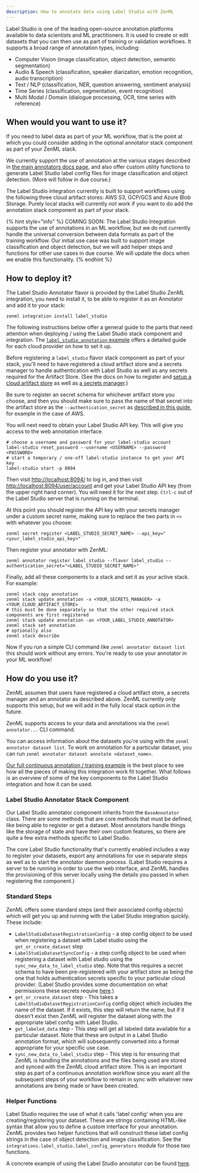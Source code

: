 ```yaml
---
description: How to annotate data using Label Studio with ZenML
---
```


Label Studio is one of the leading open-source annotation platforms available to
data scientists and ML practitioners. It is used to create or edit datasets that
you can then use as part of training or validation workflows. It supports a
broad range of annotation types, including:

- Computer Vision (image classification, object detection, semantic
  segmentation)
- Audio & Speech (classification, speaker diarization, emotion recognition,
  audio transcription)
- Text / NLP (classification, NER, question answering, sentiment analysis)
- Time Series (classification, segmentation, event recognition)
- Multi Modal / Domain (dialogue processing, OCR, time series with reference)

## When would you want to use it?

If you need to label data as part of your ML workflow, that is the point at
which you could consider adding in the optional annotator stack component as
part of your ZenML stack.

We currently support the use of annotation at the various stages described in
[the main annotators docs page](./annotators.md), and also offer custom utility
functions to generate Label Studio label config files for image classification
and object detection. (More will follow in due course.)

The Label Studio integration currently is built to support workflows using the
following three cloud artifact stores: AWS S3, GCP/GCS and Azure Blob Storage.
Purely local stacks will currently *not* work if you want to do add the
annotation stack component as part of your stack.

{% hint style="info" %} COMING SOON: The Label Studio Integration supports the
use of annotations in an ML workflow, but we do not currently handle the
universal conversion between data formats as part of the training workflow. Our
initial use case was built to support image classification and object detection,
but we will add helper steps and functions for other use cases in due course. We
will update the docs when we enable this functionality. {% endhint %}

## How to deploy it?

The Label Studio Annotator flavor is provided by the Label Studio ZenML
integration, you need to install it, to be able to register it as an Annotator
and add it to your stack:

```shell
zenml integration install label_studio
```

The following instructions below offer a general guide to the parts that need
attention when deploying / using the Label Studio stack component and
integration. The [`label_studio_annotation`
example](https://github.com/zenml-io/zenml/tree/develop/examples/label_studio_annotation)
offers a detailed guide for each cloud provider on how to set it up.

Before registering a `label_studio` flavor stack component as part of your
stack, you'll need to have registered a cloud artifact store and a secrets
manager to handle authentication with Label Studio as well as any secrets
required for the Artifact Store. (See the docs on how to register and [setup a
cloud artifact store](../artifact-stores/artifact-stores.md) as well as [a
secrets manager](../secrets-managers/secrets-managers.md).)

Be sure to register an secret schema for whichever artifact store you choose,
and then you should make sure to pass the name of that secret into the artifact
store as the `--authentication_secret` as [described in this
guide](../artifact-stores/amazon-s3.md#advanced-configuration), for example in
the case of AWS.

You will next need to obtain your Label Studio API key. This will give you
access to the web annotation interface.

```shell
# choose a username and password for your label-studio account
label-studio reset_password --username <USERNAME> --password <PASSWORD>
# start a temporary / one-off label-studio instance to get your API key
label-studio start -p 8094
```

Then visit [http://localhost:8094/](http://localhost:8094/) to log in, and then
visit [http://localhost:8094/user/account](http://localhost:8094/user/account)
and get your Label Studio API key (from the upper right hand corner). You will
need it for the next step. `Ctrl-c` out of the Label Studio server that is
running on the terminal.

At this point you should register the API key with your secrets manager under a
custom secret name, making sure to replace the two parts in `<>` with whatever
you choose:

```shell
zenml secret register <LABEL_STUDIO_SECRET_NAME> --api_key="<your_label_studio_api_key>"
```

Then register your annotator with ZenML:

```shell
zenml annotator register label_studio --flavor label_studio --authentication_secret="<LABEL_STUDIO_SECRET_NAME>"
```

Finally, add all these components to a stack and set it as your active stack.
For example:

```shell
zenml stack copy annotation
zenml stack update annotation -x <YOUR_SECRETS_MANAGER> -a <YOUR_CLOUD_ARTIFACT_STORE>
# this must be done separately so that the other required stack components are first registered
zenml stack update annotation -an <YOUR_LABEL_STUDIO_ANNOTATOR>
zenml stack set annotation
# optionally also
zenml stack describe
```

Now if you run a simple CLI command like `zenml annotator dataset list` this
should work without any errors. You're ready to use your annotator in your ML
workflow!

## How do you use it?

ZenML assumes that users have registered a cloud artifact store, a secrets
manager and an annotator as described above. ZenML currently only supports this
setup, but we will add in the fully local stack option in the future.

ZenML supports access to your data and annotations via the `zenml annotator...`
CLI command.

You can access information about the datasets you're using with the `zenml
annotator dataset list`. To work on annotation for a particular dataset, you can
run `zenml annotator dataset annotate <dataset_name>`.

[Our full continuous annotation / training example](#coming-soon) is the best
place to see how all the pieces of making this integration work fit together.
What follows is an overview of some of the key components to the Label Studio
integration and how it can be used.

### Label Studio Annotator Stack Component

Our Label Studio annotator component inherits from the `BaseAnnotator` class.
There are some methods that are core methods that must be defined, like being
able to register or get a dataset. Most annotators handle things like the
storage of state and have their own custom features, so there are quite a few
extra methods specific to Label Studio.

The core Label Studio functionality that's currently enabled includes a way to
register your datasets, export any annotations for use in separate steps as well
as to start the annotator daemon process. (Label Studio requires a server to be
running in order to use the web interface, and ZenML handles the provisioning of
this server locally using the details you passed in when registering the
component.)

### Standard Steps

ZenML offers some standard steps (and their associated config objects) which
will get you up and running with the Label Studio integration quickly. These
include:

- `LabelStudioDatasetRegistrationConfig` - a step config object to be used when
  registering a dataset with Label studio using the `get_or_create_dataset` step
- `LabelStudioDatasetSyncConfig` - a step config object to be used when
  registering a dataset with Label studio using the
  `sync_new_data_to_label_studio` step. Note that this requires a secret schema
  to have been pre-registered with your artifact store as being the one that
  holds authentication secrets specific to your particular cloud provider.
  (Label Studio provides some documentation on what permissions these secrets
  require [here](https://labelstud.io/guide/tasks.html).)
- `get_or_create_dataset` step - This takes a
  `LabelStudioDatasetRegistrationConfig` config object which includes the name
  of the dataset. If it exists, this step will return the name, but if it
  doesn't exist then ZenML will register the dataset along with the appropriate
  label config with Label Studio.
- `get_labeled_data` step - This step will get all labeled data available for a
  particular dataset. Note that these are output in a Label Studio annotation
  format, which will subsequently converted into a format appropriate for your
  specific use case.
- `sync_new_data_to_label_studio` step - This step is for ensuring that ZenML is
  handling the annotations and the files being used are stored and synced with
  the ZenML cloud artifact store. This is an important step as part of a
  continuous annotation workflow since you want all the subsequent steps of your
  workflow to remain in sync with whatever new annotations are being made or
  have been created.

### Helper Functions

Label Studio requires the use of what it calls 'label config' when you are
creating/registering your dataset. These are strings containing HTML-like syntax
that allow you to define a custom interface for your annotation. ZenML provides
two helper functions that will construct these label config strings in the case
of object detection and image classification. See the
`integrations.label_studio.label_config_generators` module for those two
functions.

A concrete example of using the Label Studio annotator can be found
[here](https://github.com/zenml-io/zenml/tree/develop/examples/label_studio_annotation).
